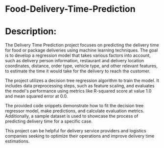 # Food-Delivery-Time-Prediction
# Description:
The Delivery Time Prediction project focuses on predicting the delivery time for food or package deliveries using machine learning techniques. The goal is to develop a regression model that takes various factors into account, such as delivery person information, restaurant and delivery location coordinates, distance, order type, vehicle type, and other relevant features, to estimate the time it would take for the delivery to reach the customer.

The project utilizes a decision tree regression algorithm to train the model. It includes data preprocessing steps, such as feature scaling, and evaluates the model's performance using metrics like R-squared score at value 1.0 and mean squared error at 0.0.

The provided code snippets demonstrate how to fit the decision tree regressor model, make predictions, and calculate evaluation metrics. Additionally, a sample dataset is used to showcase the process of predicting delivery time for a specific case.

This project can be helpful for delivery service providers and logistics companies seeking to optimize their operations and improve delivery time estimations.

